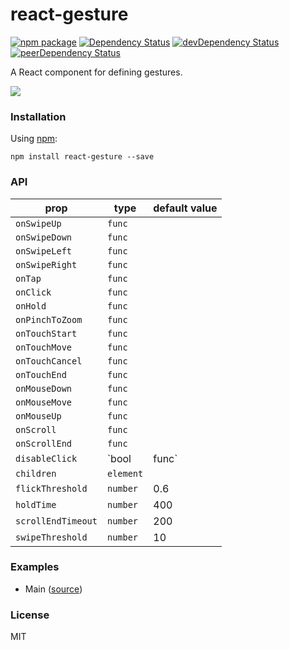# react-gesture

[![npm package](https://badge.fury.io/js/react-gesture.svg)](https://www.npmjs.org/package/react-gesture)
[![Dependency Status](https://david-dm.org/opensource-cards/react-gesture.svg)](https://david-dm.org/opensource-cards/react-gesture)
[![devDependency Status](https://david-dm.org/opensource-cards/react-gesture/dev-status.svg)](https://david-dm.org/opensource-cards/react-gesture#info=devDependencies)
[![peerDependency Status](https://david-dm.org/opensource-cards/react-gesture/peer-status.svg)](https://david-dm.org/opensource-cards/react-gesture#info=peerDependencies)

A React component for defining gestures.

![](https://github.com/opensource-cards/react-gesture/blob/master/demo.gif)

### Installation

Using [npm](https://www.npmjs.com/):

```
npm install react-gesture --save
```

### API

prop               | type                  | default value
-------------------|-----------------------|--------------
`onSwipeUp`        | `func`                |
`onSwipeDown`      | `func`                |
`onSwipeLeft`      | `func`                |
`onSwipeRight`     | `func`                |
`onTap`            | `func`                |
`onClick`          | `func`                |
`onHold`           | `func`                |
`onPinchToZoom`    | `func`                |
`onTouchStart`     | `func`                |
`onTouchMove`      | `func`                |
`onTouchCancel`    | `func`                |
`onTouchEnd`       | `func`                |
`onMouseDown`      | `func`                |
`onMouseMove`      | `func`                |
`onMouseUp`        | `func`                |
`onScroll`         | `func`                |
`onScrollEnd`      | `func`                |
`disableClick`     | `bool | func`         |
`children`         | `element`             |
`flickThreshold`   | `number`              | 0.6
`holdTime`         | `number`              | 400
`scrollEndTimeout` | `number`              | 200
`swipeThreshold`   | `number`              | 10

### Examples

* Main ([source](https://github.com/opensource-cards/react-gesture/tree/master/examples/main))

### License

MIT
